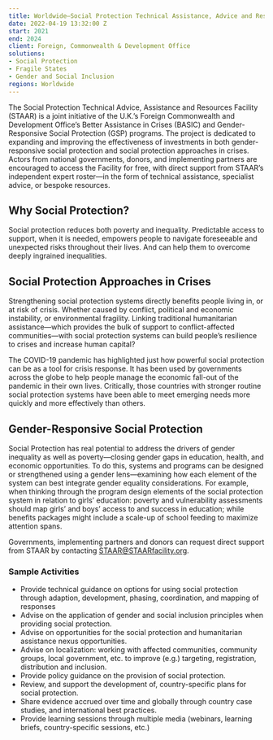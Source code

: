 ```yaml
---
title: Worldwide—Social Protection Technical Assistance, Advice and Resources (STAAR)
date: 2022-04-19 13:32:00 Z
start: 2021
end: 2024
client: Foreign, Commonwealth & Development Office
solutions:
- Social Protection
- Fragile States
- Gender and Social Inclusion
regions: Worldwide
---
```


The Social Protection Technical Advice, Assistance and Resources Facility (STAAR) is a joint initiative of the U.K.’s Foreign Commonwealth and Development Office’s Better Assistance in Crises (BASIC) and Gender-Responsive Social Protection (GSP) programs. The project is dedicated to expanding and improving the effectiveness of investments in both gender-responsive social protection and social protection approaches in crises. Actors from national governments, donors, and implementing partners are encouraged to access the Facility for free, with direct support from STAAR’s independent expert roster—in the form of technical assistance, specialist advice, or bespoke resources.

## Why Social Protection?

Social protection reduces both poverty and inequality. Predictable access to support, when it is needed, empowers people to navigate foreseeable and unexpected risks throughout their lives. And can help them to overcome deeply ingrained inequalities.

## Social Protection Approaches in Crises

Strengthening social protection systems directly benefits people living in, or at risk of crisis. Whether caused by conflict, political and economic instability, or environmental fragility. Linking traditional humanitarian assistance—which provides the bulk of support to conflict-affected communities—with social protection systems can build people’s resilience to crises and increase human capital? 

The COVID-19 pandemic has highlighted just how powerful social protection can be as a tool for crisis response. It has been used by governments across the globe to help people manage the economic fall-out of the pandemic in their own lives. Critically, those countries with stronger routine social protection systems have been able to meet emerging needs more quickly and more effectively than others. 

## Gender-Responsive Social Protection

Social Protection has real potential to address the drivers of gender inequality as well as poverty—closing gender gaps in education, health, and economic opportunities. To do this, systems and programs can be designed or strengthened using a gender lens—examining how each element of the system can best integrate gender equality considerations. For example, when thinking through the program design elements of the social protection system in relation to girls’ education: poverty and vulnerability assessments should map girls’ and boys’ access to and success in education; while benefits packages might include a scale-up of school feeding to maximize attention spans.

Governments, implementing partners and donors can request direct support from STAAR by contacting STAAR@STAARfacility.org. 

### Sample Activities

* Provide technical guidance on options for using social protection through adaption, development, phasing, coordination, and mapping of responses
* Advise on the application of gender and social inclusion principles when providing social protection.
* Advise on opportunities for the social protection and humanitarian assistance nexus opportunities.
* Advise on localization: working with affected communities, community groups, local government, etc. to improve (e.g.) targeting, registration, distribution and inclusion.
* Provide policy guidance on the provision of social protection.
* Review, and support the development of, country-specific plans for social protection.
* Share evidence accrued over time and globally through country case studies, and international best practices. 
* Provide learning sessions through multiple media (webinars, learning briefs, country-specific sessions, etc.)
